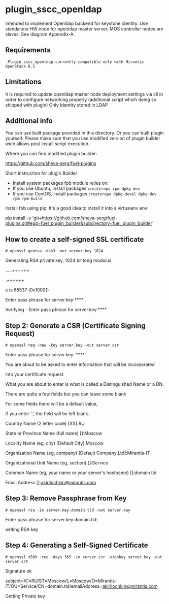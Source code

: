 plugin_sscc_openldap
============
Intended to implement Openldap backend for keystone identity. Use standalone HW node for openldap master server, MOS controller nodes are slaves. See diagram Appendix-A.

Requirements
------------
     Plugin_sscc_openldap currently compatible only with Mirantis OpenStack 6.1

Limitations
-----------
It is required to update openldap master node deployment settings via cli in order to configure networking properly (additional script which doing so shipped with plugin)
Only Identity stored in LDAP


Additional info
-----------

You can use built package provided in this directory. Or you can built plugin yourself. Please make sure that you use modified version
of plugin builder wich allows post install script execution.

Where you can find modified plugin builder:

https://github.com/sheva-serg/fuel-plugins

Short instruction for plugin Builder

  - Install system packages fpb module reiles on:
  - If you use Ubuntu, install packages `createrepo rpm dpkg-dev`
  - If you use CentOS, install packages `createrepo dpkg-devel dpkg-dev rpm rpm-build`

Install fpb using pip. It's a good idea to install it into a virtualenv env:

pip install -e 'git+https://github.com/sheva-serg/fuel-plugins.git#egg=fuel_plugin_builder&subdirectory=fuel_plugin_builder'


How to create a self-signed SSL certificate
--------
```
# openssl genrsa -des3 -out server.key 1024
```
Generating RSA private key, 1024 bit long modulus

.....++++++

.++++++

e is 65537 (0x10001)

Enter pass phrase for server.key:****

Verifying - Enter pass phrase for server.key:****

Step 2: Generate a CSR (Certificate Signing Request)
-------
```
# openssl req -new -key server.key -out server.csr
```
Enter pass phrase for server.key: ****

You are about to be asked to enter information that will be incorporated

into your certificate request.

What you are about to enter is what is called a Distinguished Name or a DN.

There are quite a few fields but you can leave some blank

For some fields there will be a default value,

If you enter '.', the field will be left blank.

Country Name (2 letter code) [XX]:RU

State or Province Name (full name) []:Moscow

Locality Name (eg, city) [Default City]:Moscow

Organization Name (eg, company) [Default Company Ltd]:Mirantis-IT

Organizational Unit Name (eg, section) []:Service

Common Name (eg, your name or your server's hostname) []:domain.tld

Email Address []:akirilochkin@mirantis.com

Step 3: Remove Passphrase from Key
-------
```
# openssl rsa -in server.key.domain.tld -out server.key
```
Enter pass phrase for server.key.domain.tld:

writing RSA key

Step 4: Generating a Self-Signed Certificate
-------
```
# openssl x509 -req -days 365 -in server.csr -signkey server.key -out server.crt
```
Signature ok

subject=/C=RU/ST=Moscow/L=Moscow/O=Mirantis-IT/OU=Service/CN=domain.tld/emailAddress=akirilochkin@mirantis.com

Getting Private key
